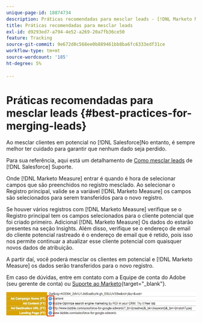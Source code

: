 ```yaml
---
unique-page-id: 18874734
description: Práticas recomendadas para mesclar leads - [!DNL Marketo Measure]
title: Práticas recomendadas para mesclar leads
exl-id: d9293ed7-a794-4e52-a269-20a7fb36ce50
feature: Tracking
source-git-commit: 9e672d0c568ee0b889461bb8ba6fc6333edf31ce
workflow-type: tm+mt
source-wordcount: '185'
ht-degree: 5%

---
```


# Práticas recomendadas para mesclar leads {#best-practices-for-merging-leads}

Ao mesclar clientes em potencial no [!DNL Salesforce]No entanto, é sempre melhor ter cuidado para garantir que nenhum dado seja perdido.

Para sua referência, aqui está um detalhamento de [Como mesclar leads](https://help.salesforce.com/s/articleView?id=leads_merge.htm&amp;language=en_US&amp;type=5) de [!DNL Salesforce] Suporte.

Onde [!DNL Marketo Measure] entrar é quando é hora de selecionar campos que são preenchidos no registro mesclado. Ao selecionar o Registro principal, valide se a variável [!DNL Marketo Measure] os campos são selecionados para serem transferidos para o novo registro.

Se houver vários registros com [!DNL Marketo Measure] verifique se o Registro principal tem os campos selecionados para o cliente potencial que foi criado primeiro. Adicional [!DNL Marketo Measure] Os dados do estarão presentes na seção Insights. Além disso, verifique se o endereço de email do cliente potencial rastreado é o endereço de email que é retido, pois isso nos permite continuar a atualizar esse cliente potencial com quaisquer novos dados de atribuição.

A partir daí, você poderá mesclar os clientes em potencial e [!DNL Marketo Measure] os dados serão transferidos para o novo registro.

Em caso de dúvidas, entre em contato com a Equipe de conta do Adobe (seu gerente de conta) ou [Suporte ao Marketo](https://nation.marketo.com/t5/support/ct-p/Support){target="_blank"}.

![](assets/1.jpg)
